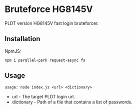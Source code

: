 # Bruteforce HG8145V
PLDT version HG8145V fast login bruteforcer.

## Installation
NpmJS:
```
npm i parallel-park request-async fs
```

## Usage
```
usage: node index.js <url> <dictionary>
```

- url - The target PLDT login url.
- dictionary - Path of a file that contains a list of passwords.
